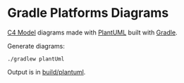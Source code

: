 # Gradle Platforms Diagrams

[C4 Model](https://c4model.com/) diagrams made with [PlantUML](https://plantuml.com/) built with [Gradle](https://gradle.org).

Generate diagrams:

```shell
./gradlew plantUml
```

Output is in [build/plantuml](build/plantuml).
